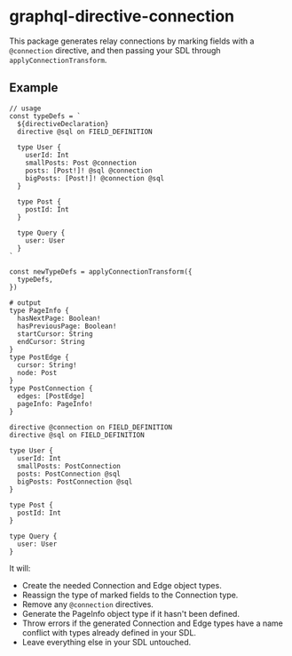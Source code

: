 # graphql-directive-connection

This package generates relay connections by marking fields with a `@connection` directive, and then passing your SDL through `applyConnectionTransform`.

## Example

```
// usage
const typeDefs = `
  ${directiveDeclaration}
  directive @sql on FIELD_DEFINITION

  type User {
    userId: Int
    smallPosts: Post @connection
    posts: [Post!]! @sql @connection
    bigPosts: [Post!]! @connection @sql 
  }

  type Post {
    postId: Int
  }

  type Query {
    user: User
  }
`

const newTypeDefs = applyConnectionTransform({
  typeDefs,
})
```

```
# output
type PageInfo {
  hasNextPage: Boolean!
  hasPreviousPage: Boolean!
  startCursor: String
  endCursor: String
}
type PostEdge {
  cursor: String!
  node: Post
}
type PostConnection {
  edges: [PostEdge]
  pageInfo: PageInfo!
}

directive @connection on FIELD_DEFINITION
directive @sql on FIELD_DEFINITION

type User {
  userId: Int
  smallPosts: PostConnection
  posts: PostConnection @sql
  bigPosts: PostConnection @sql 
}

type Post {
  postId: Int
}

type Query {
  user: User
}
```

It will:
* Create the needed Connection and Edge object types.
* Reassign the type of marked fields to the Connection type.
* Remove any `@connection` directives.
* Generate the PageInfo object type if it hasn't been defined.
* Throw errors if the generated Connection and Edge types have a name conflict with types already defined in your SDL.
* Leave everything else in your SDL untouched.
